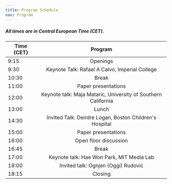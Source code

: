 ```yaml
---
title: Program Schedule
nav: Program
---
```


##### All times are in Central European Time (CET).


| Time (CET)    | Program               | 
| ------------- |:---------------------:| 
| 9:15          | Openings        | 
| 9:30          | Keynote Talk: Rafael A Calvo, Imperial College      | 
| 10:30         | Break                 | 
| 11:00         | Paper presentations   | 
| 12:00         | Keynote talk:  Maja Mataric, University of Southern California          | 
| 13:00         | Lunch            | 
| 14:30         | Invited Talk: Deirdre Logan, Boston Children's Hospital                 | 
| 15:00         | Paper presentations   | 
| 16:00         | Open floor discussion | 
| 16:45         | Break                 | 
| 17:00         | Keynote talk: Hae Won Park, MIT Media Lab          | 
| 18:00         | Invited talk: Ognjen (Oggi) Rudovic          | 
| 18:15         | Closing               | 
